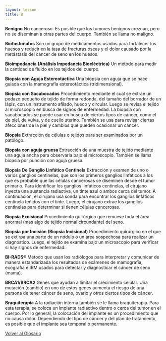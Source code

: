 ```yaml
---
layout: lesson
title: B
---
```


<a name="top"></a>

**Benigno**
No canceroso. Es posible que los tumores benignos crezcan, pero no se diseminan a otras partes del cuerpo. También se llama no maligno.

**Biofosfonatos**
Son un grupo de medicamentos usados para fortalecer los huesos y reducir en la tasa de fracturas óseas y el dolor causado por la metástasis del cáncer de seno en los huesos. 

**Bioimpedancia (Análisis Impedancia Bioeléctrica)**
Un método para medir la cantidad de fluido en los tejidos del cuerpo.

**Biopsia con Aguja Estereotáctica**
Una biopsia con aguja que se hace guiada con la mamografía estereotáctica (tridimensional). 

**Biopsia con Sacabocados**
Procedimiento mediante el cual se extrae un pedazo pequeño de tejido de forma redonda, del tamaño del borrador de un lápiz, con un instrumento afilado, hueco y circular. Luego se revisa el tejido al microscopio en busca de signos de enfermedad. La biopsia con sacabocados se puede usar en busca de ciertos tipos de cáncer, como el de piel, de vulva, y de cuello uterino. También se usa para revisar ciertas afecciones de la piel y cambios que pueden ocasionar un cáncer.

**Biopsia**
Extracción de células o tejidos para ser examinados por un patólogo. 

**Biopsia con aguja gruesa**
Extracción de una muestra de tejido mediante una aguja ancha para observarla bajo el microscopio. También se llama biopsia por punción con aguja gruesa.

**Biopsia De Ganglio Linfático Centinela** 
Extracción y examen de uno o varios ganglios centinelas, que son los primeros ganglios linfáticos a los que es probable que las células cancerosas se diseminen desde el tumor primario. Para identificar los ganglios linfáticos centinelas, el cirujano inyecta una sustancia radiactiva, un tinte azul o ambos cerca del tumor. A continuación, el cirujano usa sonda para encontrar los ganglios linfáticos centinela teñidos con el tinte. Luego, el cirujano extrae los ganglios centinelas para determinar si tienen células cancerosas.

**Biopsia Excisional**
Procedimiento quirúrgico que remueve toda el área anormal (mas algo de tejido normal circundante) del seno.

**Biopsia por Incisión (Biopsia Incisional)** 
Procedimiento quirúrgico en el que se extirpa una parte de un nódulo o un área sospechosa para realizar un diagnóstico. Luego, el tejido se examina bajo un microscopio para verificar si hay signos de enfermedad.

**BI-RADS®**
Método que usan los radiólogos para interpretar y comunicar de manera estandarizada los resultados de exámenes de mamografía, ecografía e IRM usados para detectar y diagnosticar el cáncer de seno (mama). 

**BRCA1/BRCA2**
Genes que ayudan a limitar el crecimiento celular. Una mutación (cambio) en uno de estos genes aumenta el riesgo de una persona de tener cáncer de seno, ovario y otros ciertos tipos de cáncer.

**Braquiterapia**
A la radiación interna también se le llama braquiterapia. Para esta terapia, se coloca un implante radiactivo dentro o cerca del tumor en el cuerpo. Por lo general, la colocación del implante es un procedimiento que no causa dolor. Dependiendo del tipo de cáncer y del plan de tratamiento, es posible que el implante sea temporal o permanente.


<!--a href="#top">Volver arriba</a-->
<a href="https://scnslabutsa.github.io/myhthelperEduContent/Glossarysp/index.html">Volver al Glosario</a>


